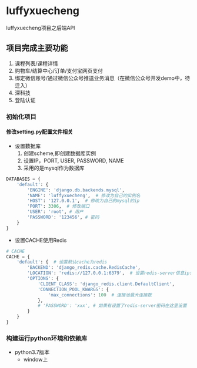 luffyxuecheng
===
luffyxuecheng项目之后端API

## 项目完成主要功能
1. 课程列表/课程详情
2. 购物车/结算中心/订单/支付宝网页支付
3. 绑定微信账号/通过微信公众号推送业务消息（在微信公众号开发demo中，待迁入）
4. 深科技
5. 登陆认证

### 初始化项目
#### 修改setting.py配置文件相关
- 设置数据库
  1. 创建scheme,即创建数据库实例
  2. 设置IP，PORT, USER, PASSWORD, NAME
  3. 采用的是mysql作为数据库
```python
DATABASES = {
    'default': {
        'ENGINE': 'django.db.backends.mysql',
        'NAME': 'luffyxuecheng',  # 修改为自己的实例名
        'HOST': '127.0.0.1',  # 修改为自己的mysql的ip
        'PORT': 3306,  # 修改端口
        'USER': 'root', # 用户
        'PASSWORD': '123456', # 密码 
    }
}
```
- 设置CACHE使用Redis
```python
# CACHE
CACHE = {
    'default': {  # 设置默认cache为redis
        'BACKEND': 'django_redis.cache.RedisCache',
        'LOCATION': 'redis://127.0.0.1:6379',  # 设置redis-server信息ip:port
        'OPTIONS': {
            'CLIENT_CLASS': 'django_redis.client.DefaultClient',
            'CONNECTION_POOL_KWARGS': {
                'max_connections': 100  # 连接池最大连接数
            },
            # 'PASSWORD': 'xxx', # 如果有设置了redis-server密码在这里设置
        }
    }
}

```
### 构建运行python环境和依赖库
- python3.7版本
    - window上

